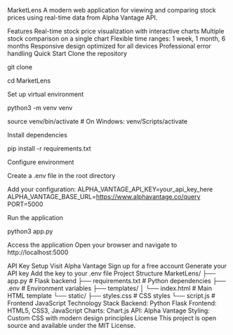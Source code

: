 MarketLens
A modern web application for viewing and comparing stock prices using real-time data from Alpha Vantage API.

Features
Real-time stock price visualization with interactive charts
Multiple stock comparison on a single chart
Flexible time ranges: 1 week, 1 month, 6 months
Responsive design optimized for all devices
Professional error handling
Quick Start
Clone the repository

git clone <repository-url>

cd MarketLens

Set up virtual environment

python3 -m venv venv

source venv/bin/activate  # On Windows: venv/Scripts/activate

Install dependencies

pip install -r requirements.txt

Configure environment

Create a .env file in the root directory

Add your configuration:
ALPHA_VANTAGE_API_KEY=your_api_key_here
ALPHA_VANTAGE_BASE_URL=https://www.alphavantage.co/query
PORT=5000

Run the application

python3 app.py



Access the application Open your browser and navigate to http://localhost:5000

API Key Setup
Visit Alpha Vantage
Sign up for a free account
Generate your API key
Add the key to your .env file
Project Structure
MarketLens/
├── app.py                 # Flask backend
├── requirements.txt       # Python dependencies
├── .env                   # Environment variables
├── templates/
│   └── index.html        # Main HTML template
└── static/
    ├── styles.css        # CSS styles
    └── script.js         # Frontend JavaScript
Technology Stack
Backend: Python Flask
Frontend: HTML5, CSS3, JavaScript
Charts: Chart.js
API: Alpha Vantage
Styling: Custom CSS with modern design principles
License
This project is open source and available under the MIT License.

